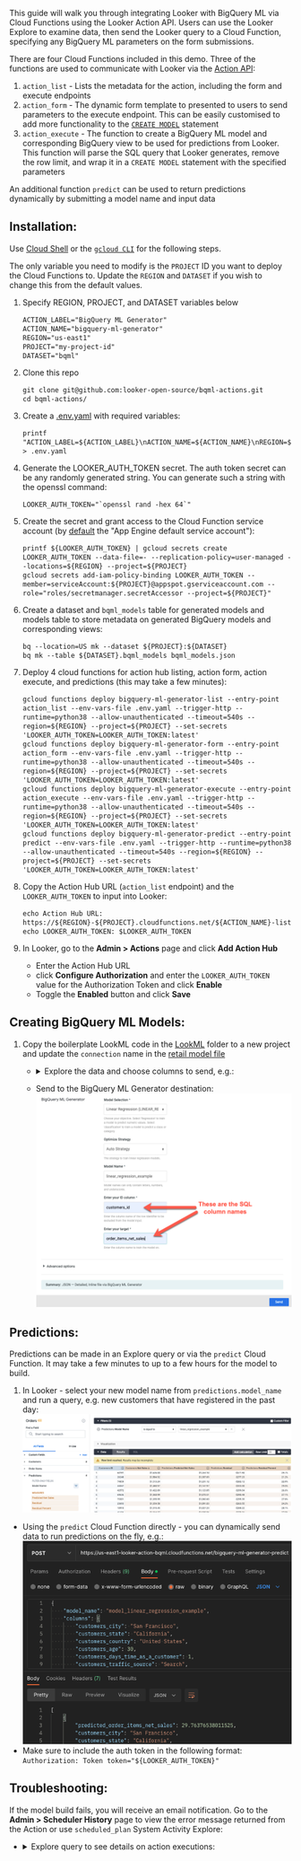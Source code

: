 This guide will walk you through integrating Looker with BigQuery ML via Cloud Functions using the Looker Action API. Users can use the Looker Explore to examine data, then send the Looker query to a Cloud Function, specifying any BigQuery ML parameters on the form submissions.

There are four Cloud Functions included in this demo. Three of the functions are used to communicate with Looker via the [Action API](https://github.com/looker-open-source/actions/blob/master/docs/action_api.md):

1. `action_list` - Lists the metadata for the action, including the form and execute endpoints
1. `action_form` - The dynamic form template to presented to users to send parameters to the execute endpoint. This can be easily customised to add more functionality to the [`CREATE MODEL`](https://cloud.google.com/bigquery-ml/docs/reference/standard-sql/bigqueryml-syntax-create) statement
1. `action_execute` - The function to create a BigQuery ML model and corresponding BigQuery view to be used for predictions from Looker. This function will parse the SQL query that Looker generates, remove the row limit, and wrap it in a `CREATE MODEL` statement with the specified parameters

An additional function `predict` can be used to return predictions dynamically by submitting a model name and input data

## Installation:

Use [Cloud Shell](https://cloud.google.com/shell) or the [`gcloud CLI`](https://cloud.google.com/sdk/docs/install) for the following steps.

The only variable you need to modify is the `PROJECT` ID you want to deploy the Cloud Functions to. Update the `REGION` and `DATASET` if you wish to change this from the default values.

1. Specify REGION, PROJECT, and DATASET variables below

   ```
   ACTION_LABEL="BigQuery ML Generator"
   ACTION_NAME="bigquery-ml-generator"
   REGION="us-east1"
   PROJECT="my-project-id"
   DATASET="bqml"
   ```

1. Clone this repo

   ```
   git clone git@github.com:looker-open-source/bqml-actions.git
   cd bqml-actions/
   ```

1. Create a [.env.yaml](.env.yaml.example) with required variables:

   ```
   printf "ACTION_LABEL=${ACTION_LABEL}\nACTION_NAME=${ACTION_NAME}\nREGION=${REGION}\nPROJECT=${PROJECT}\nDATASET=${DATASET}" > .env.yaml
   ```

1. Generate the LOOKER_AUTH_TOKEN secret. The auth token secret can be any randomly generated string. You can generate such a string with the openssl command:

   ```
   LOOKER_AUTH_TOKEN="`openssl rand -hex 64`"
   ```

1. Create the secret and grant access to the Cloud Function service account (by [default](https://cloud.google.com/functions/docs/securing/function-identity#runtime_service_account) the "App Engine default service account"):

   ```
   printf ${LOOKER_AUTH_TOKEN} | gcloud secrets create LOOKER_AUTH_TOKEN --data-file=- --replication-policy=user-managed --locations=${REGION} --project=${PROJECT}
   gcloud secrets add-iam-policy-binding LOOKER_AUTH_TOKEN --member=serviceAccount:${PROJECT}@appspot.gserviceaccount.com --role="roles/secretmanager.secretAccessor --project=${PROJECT}"
   ```

1. Create a dataset and `bqml_models` table for generated models and models table to store metadata on generated BigQuery models and corresponding views:

   ```
   bq --location=US mk --dataset ${PROJECT}:${DATASET}
   bq mk --table ${DATASET}.bqml_models bqml_models.json
   ```

1. Deploy 4 cloud functions for action hub listing, action form, action execute, and predictions (this may take a few minutes):

   ```
   gcloud functions deploy bigquery-ml-generator-list --entry-point action_list --env-vars-file .env.yaml --trigger-http --runtime=python38 --allow-unauthenticated --timeout=540s --region=${REGION} --project=${PROJECT} --set-secrets 'LOOKER_AUTH_TOKEN=LOOKER_AUTH_TOKEN:latest'
   gcloud functions deploy bigquery-ml-generator-form --entry-point action_form --env-vars-file .env.yaml --trigger-http --runtime=python38 --allow-unauthenticated --timeout=540s --region=${REGION} --project=${PROJECT} --set-secrets 'LOOKER_AUTH_TOKEN=LOOKER_AUTH_TOKEN:latest'
   gcloud functions deploy bigquery-ml-generator-execute --entry-point action_execute --env-vars-file .env.yaml --trigger-http --runtime=python38 --allow-unauthenticated --timeout=540s --region=${REGION} --project=${PROJECT} --set-secrets 'LOOKER_AUTH_TOKEN=LOOKER_AUTH_TOKEN:latest'
   gcloud functions deploy bigquery-ml-generator-predict --entry-point predict --env-vars-file .env.yaml --trigger-http --runtime=python38 --allow-unauthenticated --timeout=540s --region=${REGION} --project=${PROJECT} --set-secrets 'LOOKER_AUTH_TOKEN=LOOKER_AUTH_TOKEN:latest'
   ```

1. Copy the Action Hub URL (`action_list` endpoint) and the `LOOKER_AUTH_TOKEN` to input into Looker:

   ```
   echo Action Hub URL: https://${REGION}-${PROJECT}.cloudfunctions.net/${ACTION_NAME}-list
   echo LOOKER_AUTH_TOKEN: $LOOKER_AUTH_TOKEN
   ```

1. In Looker, go to the **Admin > Actions** page and click **Add Action Hub**

   - Enter the Action Hub URL
   - click **Configure Authorization** and enter the `LOOKER_AUTH_TOKEN` value for the Authorization Token and click **Enable**
   - Toggle the **Enabled** button and click **Save**

## Creating BigQuery ML Models:

1. Copy the boilerplate LookML code in the [LookML](./LookML/) folder to a new project and update the `connection` name in the [retail model file](./LookML/models/retail.model.lkml)

   - <details><summary> Explore the data and choose columns to send, e.g.: </summary>

     `https://${YOUR_LOOKER_DOMAIN}.com/explore/retail/order_items?fields=customers.id,customers.city,customers.state,customers.country,customers.age,customers.days_time_as_a_customer,customers.traffic_source,customers.gender,order_items.last_order_date,order_items.average_basket_value,order_items.average_basket_size,order_items.return_count,order_items.has_returns,order_items.total_returns,order_items.number_of_orders,inventory_items.list_of_product_category,order_items.gross_sales,order_items.net_sales&f[predictions.model_name]=&sorts=order_items.average_basket_value+desc&limit=20`

     </details>

   - Send to the BigQuery ML Generator destination:
     ![BQML Form](docs/BQML-form.png)

## Predictions:

Predictions can be made in an Explore query or via the `predict` Cloud Function. It may take a few minutes to up to a few hours for the model to build.

1. In Looker - select your new model name from `predictions.model_name` and run a query, e.g. new customers that have registered in the past day:
   ![BQML Predict Looker](docs/BQML-predict-looker.png)

- Using the `predict` Cloud Function directly - you can dynamically send data to run predictions on the fly, e.g.:
  ![BQML Predict Webhook](docs/BQML-predict-webhook.png)
- Make sure to include the auth token in the following format: `Authorization: Token token="${LOOKER_AUTH_TOKEN}"`

## Troubleshooting:

If the model build fails, you will receive an email notification. Go to the **Admin > Scheduler History** page to view the error message returned from the Action or use `scheduled_plan` System Activity Explore:

- <details><summary> Explore query to see details on action executions: </summary>

  `https://${YOUR_LOOKER_DOMAIN}.com/explore/system__activity/scheduled_plan?fields=scheduled_job.id,scheduled_job.created_time,scheduled_plan_destination.action_type,scheduled_plan_destination.format,scheduled_job.status,scheduled_plan.run_once,scheduled_plan_destination.parameters,scheduled_job.status_detail&f[scheduled_plan_destination.action_type]=bigquery-ml-generator&sorts=scheduled_job.created_time+desc&limit=500&vis=%7B%7D&filter_config=%7B%22scheduled_plan_destination.action_type%22%3A%5B%7B%22type%22%3A%22%3D%22%2C%22values%22%3A%5B%7B%22constant%22%3A%22bigquery-ml-generator%22%7D%2C%7B%7D%5D%2C%22id%22%3A1%2C%22error%22%3Afalse%7D%5D%7D&dynamic_fields=%5B%7B%22measure%22%3A%22sum_of_runtime_in_seconds%22%2C%22based_on%22%3A%22scheduled_job_stage.runtime%22%2C%22expression%22%3A%22%22%2C%22label%22%3A%22Sum+of+Runtime+in+Seconds%22%2C%22type%22%3A%22sum%22%2C%22_kind_hint%22%3A%22measure%22%2C%22_type_hint%22%3A%22number%22%7D%5D&origin=share-expanded`

  </details>
